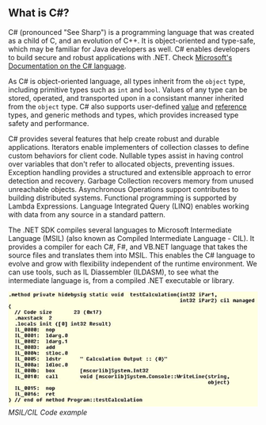## What is C#?

C# (pronounced "See Sharp") is a programming language that was created as a child of C, and an evolution of C++. It is object-oriented and type-safe, which may be familiar for Java developers as well. C# enables developers to build secure and robust applications with .NET. Check [Microsoft's Documentation on the C# language](https://docs.microsoft.com/en-us/dotnet/csharp/).

As C# is object-oriented language, all types inherit from the `object` type, including primitive types such as `int` and `bool`. Values of any type can be stored, operated, and transported upon in a consistant manner inherited from the `object` type. C# also supports user-defined [value](https://docs.microsoft.com/en-us/dotnet/csharp/language-reference/builtin-types/value-types) and [reference](https://docs.microsoft.com/en-us/dotnet/csharp/language-reference/builtin-types/reference-types) types, and generic methods and types, which provides increased type safety and performance.

C# provides several features that help create robust and durable applications. Iterators enable implementers of collection classes to define custom behaviors for client code. Nullable types assist in having control over variables that don't refer to allocated objects, preventing issues. Exception handling provides a structured and extensible approach to error detection and recovery. Garbage Collection recovers memory from unused unreachable objects. Asynchronous Operations support contributes to building distributed systems. Functional programming is supported by Lambda Expressions. Language Integrated Query (LINQ) enables working with data from any source in a standard pattern.

The .NET SDK compiles several languages to Microsoft Intermediate Language (MSIL) (also known as Compiled Intermediate Language - CIL). It provides a compiler for each C#, F#, and VB.NET language that takes the source files and translates them into MSIL. This enables the C# language to evolve and grow with flexibility independent of the runtime environment. We can use tools, such as IL Diassembler (ILDASM), to see what the intermediate language is, from a compiled .NET executable or library.

![MSIL/CIL Code](./_images/MSIL-code.jpg)
*MSIL/CIL Code example*
